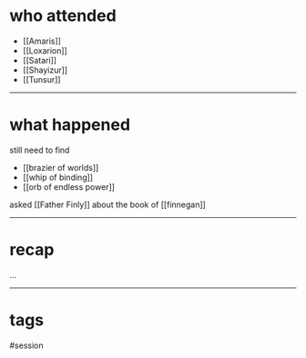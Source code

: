 # who attended

- [[Amaris]]
- [[Loxarion]]
- [[Satari]]
- [[Shayizur]]
- [[Tunsur]]

---
# what happened

still need to find
- [[brazier of worlds]]
- [[whip of binding]]
- [[orb of endless power]]

asked [[Father Finly]] about the book of [[finnegan]]

---
# recap

...

---
# tags

#session